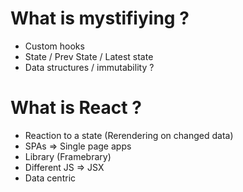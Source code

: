 # What is mystifiying ?

- Custom hooks
- State / Prev State / Latest state
- Data structures / immutability ?

# What is React ?

- Reaction to a state (Rerendering on changed data)
- SPAs => Single page apps
- Library (Framebrary)
- Different JS => JSX
- Data centric
